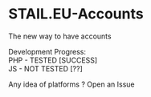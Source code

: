 # STAIL.EU-Accounts
The new way to have accounts

Development Progress:    
PHP - TESTED [SUCCESS]     
JS - NOT TESTED [??]    

Any idea of platforms ? Open an Issue
